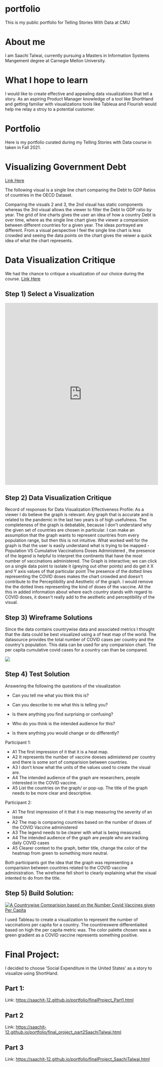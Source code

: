 # portfolio
This is my public portfolio for Telling Stories With Data at CMU

# About me
I am Saachi Talwai, currently pursuing a Masters in Information Systems Mangement degree at Carnegie Mellon University. 

# What I hope to learn
I would like to create effective and appealing data visualizations that tell a story. As an aspiring Product Manager knowledge of a tool like ShortHand and getting familiar with visualizations tools like Tableua and Flourish would help me relay a stroy to a potential customer.

# Portfolio
Here is my portfolio curated during my Telling Stories with Data course in taken in Fall 2021.

# Visualizing Government Debt

[Link Here](/dataviz2.md)

The following visual is a single line chart comparing the Debt to GDP Ratios of countries in the OECD Dataset.

<script src="https://public.flourish.studio/resources/embed.js"></script>
Comparing the visuals 2 and 3, the 2nd visual has static components whereas the 3rd visual allows the viewer to filter the Debt to GDP ratio by year. The grid of line charts gives the user an idea of how a country Debt is over time, where as the single line chart gives the viewer a comparision between different countries for a given year. The ideas portrayed are different. From a visual perspective I feel the single line chart is less crowded and seeing the data points on the chart gives the veiwer a quick idea of what the chart represents.


# Data Visualization Critique
We had the chance to critique a visualization of our choice during the course.
[Link Here](/dataviz3.md)

## Step 1) Select a Visualization 

<iframe src="https://ourworldindata.org/grapher/cumulative-covid-19-vaccinations-vs-population" loading="lazy" style="width: 100%; height: 600px; border: 0px none;"></iframe>


## Step 2) Data Visualization Critique

<p>
 Record of responses for Data Visualization Effectiveness Profile:  
 As a viewer I do believe the graph is relevant. Any graph that is accurate and is related to the pandemic in the last two years is of high usefulness. The  completeness of the graph is debatable, because I don't understand why the given set of countries are chosen in particular. I can make an assumption that the graph wants to represent countries from every population range, but then this is not intuitive. 
 What worked well for the graph is that the user is easily understand what is trying to be mapped - Population VS Cumulative Vaccinations  Doses Administered , the presence of the legend is helpful to interpret the continents that have the most number of vaccinations administered.
The Graph is interactive; we can click on a single data point to isolate it (greying out other points)  and do get it X and Y axis values of that particular point
 The presence of the dotted lines representing the COVID doses makes the chart crowded and doesn't contribute to the Perceptibility and Aesthetic of the graph.
I would remove the the dotted lines representing the kind of doses of the vaccine. All the this in added information about where each country stands with regard to COVID doses, it doesn't really add to the aesthetic and perceptibility of the visual.
 </p>

## Step 3) Wireframe Solutions
Since the data contains countrywise data and associated metrics I thought that the data could be best visualized using a of heat map of the world. The datasource provides the total number of COVID cases per country and the country's population. This data can be used for any comparision chart.
The per capita cumulative covid cases for a country can than be compared.

<img src="Image-1.jpg"/>


## Step 4) Test Solution

Answering the following the questions of the visualization

- Can you tell me what you think this is?

- Can you describe to me what this is telling you?

- Is there anything you find surprising or confusing?

- Who do you think is the intended audience for this?

- Is there anything you would change or do differently?

Participant 1:
 - A1 The first impression of it that it is a heat map. 
 - A2 It represents the number of vaccine doeses adimistered per country and there is some sort of comparision between countries.
 - A3 I don't know what the units of the values used to create the visual are. 
 - A4 The intended audience of the graph are researchers, people interested in the COVID vaccine. 
 - A5 List the countries on the graph/ or pop-up. The title of the graph needs to be more clear and descriptive. 

Participant 2:
- A1 The first impression of it that it is map measuring the severity of an issue
- A2 The map is comparing countries based on the number of doses of the COVID Vaccine administered
- A3 The legend needs to be clearer with what is being measured.
- A4 The intended audience of the graph are people who are tracking daily COVID cases
- A5 Clearer context to the graph, better title, change the color of the heatmap from green to something more neutral.

Both participants got the idea that the graph was representing a comparision between countries related to the COVID vaccine administration. The wireframe fell short to clearly explaining what the visual intented to do from the title.


## Step 5) Build Solution:
<html>


<div class='tableauPlaceholder' id='viz1636492523617' style='position: relative'><noscript><a href='#'><img alt='A Countrywise Comparision based on the  Number Covid Vaccines given Per Capita  ' src='https:&#47;&#47;public.tableau.com&#47;static&#47;images&#47;Re&#47;RedesignedDataVisualization&#47;Sheet1&#47;1_rss.png' style='border: none' /></a></noscript><object class='tableauViz'  style='display:none;'><param name='host_url' value='https%3A%2F%2Fpublic.tableau.com%2F' /> <param name='embed_code_version' value='3' /> <param name='site_root' value='' /><param name='name' value='RedesignedDataVisualization&#47;Sheet1' /><param name='tabs' value='no' /><param name='toolbar' value='yes' /><param name='static_image' value='https:&#47;&#47;public.tableau.com&#47;static&#47;images&#47;Re&#47;RedesignedDataVisualization&#47;Sheet1&#47;1.png' /> <param name='animate_transition' value='yes' /><param name='display_static_image' value='yes' /><param name='display_spinner' value='yes' /><param name='display_overlay' value='yes' /><param name='display_count' value='yes' /><param name='language' value='en-US' /><param name='filter' value='publish=yes' /></object></div>         
 
 <script type='text/javascript'>                    var divElement = document.getElementById('viz1636492523617');                    var vizElement = divElement.getElementsByTagName('object')[0];                    vizElement.style.width='100%';vizElement.style.height=(divElement.offsetWidth*0.75)+'px';                    var scriptElement = document.createElement('script');                    scriptElement.src = 'https://public.tableau.com/javascripts/api/viz_v1.js';                    vizElement.parentNode.insertBefore(scriptElement, vizElement);               
 </script>
 
<p> I used Tableau to create a visualization to represent the number of vaccinations per capita for a country. The countireswere differentiaited based on high the per capita metric was. The color palette chosen was a green gradient as a COVID vaccine represents something positive. </p>


</html>

# Final Project:
I decided to choose 'Social Expenditure in the United States' as a story to visualize using ShortHand.
## Part 1:
Link: https://saachit-12.github.io/portfolio/finalProject_Part1.html
  
## Part 2
Link: https://saachit-12.github.io/portfolio/final_project_part2SaachiTalwai.html
## Part 3
Link:  https://saachit-12.github.io/portfolio/finalProject_SaachiTalwai.html
